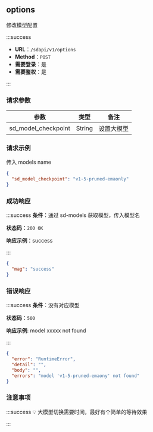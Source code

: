 ## options

修改模型配置

:::success

- **URL**：`/sdapi/v1/options`
- **Method**：`POST`
- **需要登录**：是
- **需要鉴权**：是

:::

### 请求参数

| 参数                | 类型   | 备注       |
| ------------------- | ------ | ---------- |
| sd_model_checkpoint | String | 设置大模型 |

### 请求示例

传入 models name

```json
{
  "sd_model_checkpoint": "v1-5-pruned-emaonly"
}
```

### 成功响应

:::success
**条件**：通过 sd-models 获取模型，传入模型名

**状态码：**`200 OK`

**响应示例**：success

:::

```json
{
  "mag": "success"
}
```

### 错误响应

:::success
**条件**：没有对应模型

**状态码**：`500`

**响应示例**: model xxxxx not found

:::

```json
{
  "error": "RuntimeError",
  "detail": "",
  "body": "",
  "errors": "model 'v1-5-pruned-emaony' not found"
}
```

### 注意事项

:::success
💡 大模型切换需要时间，最好有个简单的等待效果

:::
